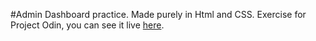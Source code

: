 #Admin Dashboard practice. Made purely in Html and CSS.
Exercise for Project Odin, you can see it live <a href="https://theothermk.github.io/admin-dashboard/" target="_blank">here</a>.
